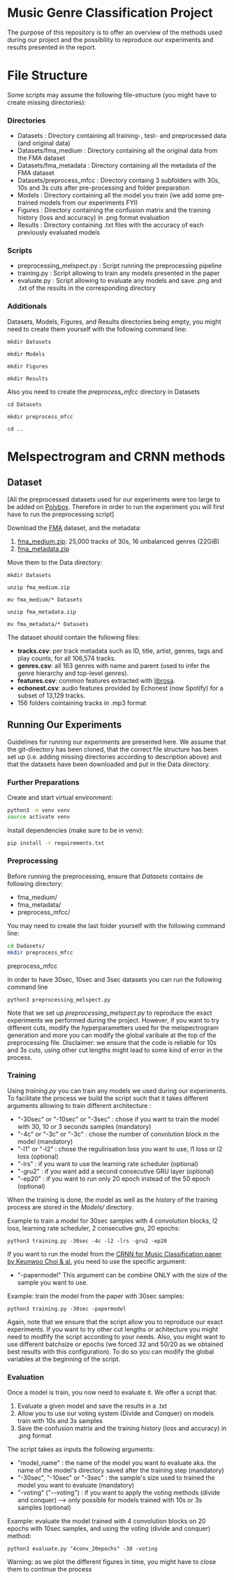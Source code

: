 # Music Genre Classification Project
The purpose of this repository is to offer an overview of the methods used during our project and the possibility to reproduce our experiments and results presented in the report.

# File Structure
Some scripts may assume the following file-structure (you might have to create missing directories):

### Directories
- Datasets : Directory containing all training-, test- and preprocessed data (and original data)
- Datasets/fma_medium : Directory containing all the original data from the FMA dataset
- Datasets/fma_metadata : Directory containing all the metadata of the FMA dataset
- Datasets/preprocess_mfcc : Directory containg 3 subfolders with 30s, 10s and 3s cuts after pre-processing and folder preparation
- Models : Directory containing all the model you train (we add some pre-trained models from our experiments FYI)
- Figures : Directory containing the confusion matrix and the training history (loss and accuracy) in .png format evaluation
- Results : Directory containing .txt files with the accuracy of each previously evaluated models

### Scripts
- preprocessing_melspect.py : Script running the preprocessing pipeline
- training.py : Script allowing to train any models presented in the paper
- evaluate.py : Script allowing to evaluate any models and save .png and .txt of the results in the corresponding directory

### Additionals
Datasets, Models, Figures, and Results directories being empty, you might need to create them yourself with the following command line:
```
mkdir Datasets

mkdir Models

mkdir Figures

mkdir Results
```

Also you need to create the *preprocess_mfcc* directory in Datasets
```
cd Datasets

mkdir preprocess_mfcc

cd ..
```

# Melspectrogram and CRNN methods
## Dataset

[All the preprocessed datasets used for our experiments were too large to be added on [Polybox](https://polybox.ethz.ch/). Therefore in order to run the experiment you will first have to run the preprocessing script]

Download the [FMA](https://github.com/mdeff/fma) dataset, and the metadata:

1. [fma_medium.zip](https://os.unil.cloud.switch.ch/fma/fma_medium.zip): 25,000 tracks of 30s, 16 unbalanced genres (22GiB)
2. [fma_metadata.zip](https://os.unil.cloud.switch.ch/fma/fma_metadata.zip)

Move them to the Data directory:
```
mkdir Datasets

unzip fma_medium.zip

mv fma_medium/* Datasets

unzip fma_metadata.zip

mv fma_metadata/* Datasets
```
The dataset should contain the following files:
- **tracks.csv**: per track metadata such as ID, title, artist, genres, tags and play counts, for all 106,574 tracks.
- **genres.csv**: all 163 genres with name and parent (used to infer the genre hierarchy and top-level genres).
- **features.csv**: common features extracted with [librosa](https://librosa.org/doc/latest/index.html).
- **echonest.csv**: audio features provided by Echonest (now Spotify) for a subset of 13,129 tracks.
- 156 folders cointaining tracks in .mp3 format

## Running Our Experiments

Guidelines for running our experiments are presented here. We assume that the git-directory has been cloned, that the correct file structure has been set up (i.e. adding missing directories according to description above) and that the datasets have been downloaded and put in the Data directory.

### Further Preparations

Create and start virtual environment:
```bash
python3 -m venv venv
source activate venv
```
Install dependencies (make sure to be in venv):
```bash
pip install -r requirements.txt
```

### Preprocessing

Before running the preprocessing, ensure that *Datasets* contains de following directory:
- fma_medium/
- fma_metadata/
- preprocess_mfcc/

You may need to create the last folder yourself with the following command line:
```bash
cd Dadasets/
mkdir preprocess_mfcc
```
preprocess_mfcc

In order to have 30sec, 10sec and 3sec datasets you can run the following command line
```
python3 preprocessing_melspect.py
```

Note that we set up *preprocessing_melspect.py* to reproduce the exact experiments we performed during the project. However, if you want to try different cuts, modify the hyperparametters used for the melspectrogram generation and more you can modify the global varibale at the top of the preprocessing file.
Disclaimer: we ensure that the code is reliable for 10s and 3s cuts, using other cut lengths might lead to some kind of error in the process. 

### Training
Using *training.py* you can train any models we used during our experiments. To facilitate the process we build the script such that it takes different arguments allowing to train different architecture :

- "-30sec" or "-10sec" or "-3sec" : chose if you want to train the model with 30, 10 or 3 seconds samples (mandatory)
- "-4c" or "-3c" or "-3c" : chose the number of convolution block in the model (mandatory)
- "-l1" or "-l2" : chose the regulirisation loss you want to use, l1 loss or l2 loss (optional)
- "-lrs" : if you want to use the learning rate scheduler (optional)
- "-gru2" : if you want add a second consecutive GRU layer (optional)
- "-ep20" : if you want to run only 20 epoch instead of the 50 epoch (optional)

When the training is done, the model as well as the history of the training process are stored in the *Models/* directory.


Example to train a model for 30sec samples with 4 convolution blocks, l2 loss, learning rate scheduler, 2 consecutive gru, 20 epochs: 
```
python3 training.py -30sec -4c -l2 -lrs -gru2 -ep20
```

If you want to run the model from the [CRNN for Music Classification paper by Keunwoo Choi & al.](https://scholar.google.co.kr/citations?view_op=view_citation&hl=en&user=ZrqdSu4AAAAJ&sortby=pubdate&citation_for_view=ZrqdSu4AAAAJ:ULOm3_A8WrAC) you need to use the specific argument:
- "-papermodel"
This argument can be combine ONLY with the size of the sample you want to use.

Example: train the model from the paper with 30sec samples:
```
python3 training.py -30sec -papermodel
```

Again, note that we ensure that the script allow you to reproduce our exact experiments. If you want to try other cut lengths or achitecture you might need to modfify the script according to your needs. Also, you might want to use different batchsize or epochs (we forced 32 and 50/20 as we obtained best results with this configuration). To do so you can modify the global variables at the beginning of the script.

### Evaluation
Once a model is train, you now need to evaluate it. We offer a script that:

1. Evaluate a given model and save the results in a .txt
2. Allow you to use our voting system (Divide and Conquer) on models train with 10s and 3s samples
3. Save the confusion matrix and the training history (loss and accuracy) in .png format

The script takes as inputs the following arguments:

- "model_name" : the name of the model you want to evaluate aka. the name of the model's directory saved after the training step (mandatory)
- "-30sec", "-10sec" or "-3sec" : the sample's size used to trained the model you want to evaluate (mandatory)
- "-voting" ("--voting") : if you want to apply the voting methods (divide and conquer) --> only possible for models trained with 10s or 3s samples (optional)


Example: evaluate the model trained with 4 convolution blocks on 20 epochs with 10sec samples, and using the voting (divide and conquer) method:
```
python3 evaluate.py "4conv_20epochs" -30 -voting
```

Warning: as we plot the different figures in time, you might have to close them to continue the process
